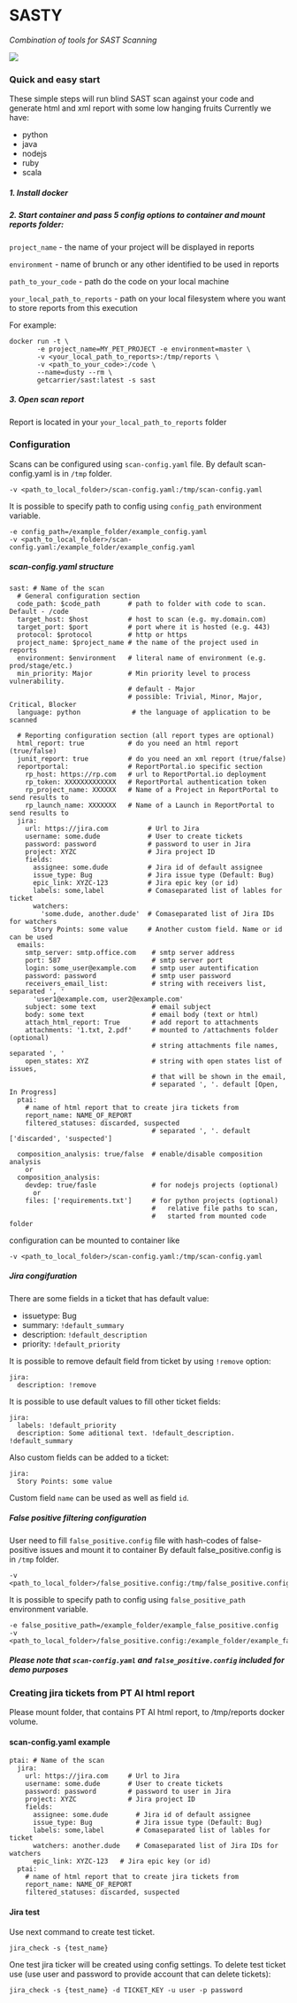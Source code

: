# SASTY 
*Combination of tools for SAST Scanning*

[![](https://dockerbuildbadges.quelltext.eu/status.svg?organization=getcarrier&repository=sast)](https://hub.docker.com/r/getcarrier/sast/builds/)

### Quick and easy start
These simple steps will run blind SAST scan against your code and generate html and xml report with some low hanging fruits
Currently we have:
- python
- java
- nodejs
- ruby
- scala

##### 1. Install docker
 
##### 2. Start container and pass 5 config options to container and mount reports folder:

`project_name` - the name of your project will be displayed in reports

`environment` - name of brunch or any other identified to be used in reports

`path_to_your_code` - path do the code on your local machine

`your_local_path_to_reports` - path on your local filesystem where you want to store reports from this execution

For example:

``` 
docker run -t \
       -e project_name=MY_PET_PROJECT -e environment=master \
       -v <your_local_path_to_reports>:/tmp/reports \
       -v <path_to_your_code>:/code \
       --name=dusty --rm \
       getcarrier/sast:latest -s sast
```

##### 3. Open scan report
Report is located in your `your_local_path_to_reports` folder

### Configuration
Scans can be configured using `scan-config.yaml` file.
By default scan-config.yaml is in `/tmp` folder.
```
-v <path_to_local_folder>/scan-config.yaml:/tmp/scan-config.yaml
```
It is possible to specify path to config using `config_path` environment variable.
```
-e config_path=/example_folder/example_config.yaml
-v <path_to_local_folder>/scan-config.yaml:/example_folder/example_config.yaml
```

##### scan-config.yaml structure
```
sast: # Name of the scan
  # General configuration section
  code_path: $code_path       # path to folder with code to scan. Default - /code
  target_host: $host          # host to scan (e.g. my.domain.com)
  target_port: $port          # port where it is hosted (e.g. 443)
  protocol: $protocol         # http or https
  project_name: $project_name # the name of the project used in reports
  environment: $environment   # literal name of environment (e.g. prod/stage/etc.)
  min_priority: Major         # Min priority level to process vulnerability.
                              # default - Major
                              # possible: Trivial, Minor, Major, Critical, Blocker
  language: python             # the language of application to be scanned
  
  # Reporting configuration section (all report types are optional)
  html_report: true           # do you need an html report (true/false)
  junit_report: true          # do you need an xml report (true/false)
  reportportal:               # ReportPortal.io specific section
    rp_host: https://rp.com   # url to ReportPortal.io deployment 
    rp_token: XXXXXXXXXXXXX   # ReportPortal authentication token
    rp_project_name: XXXXXX   # Name of a Project in ReportPortal to send results to
    rp_launch_name: XXXXXXX   # Name of a Launch in ReportPortal to send results to
  jira:
    url: https://jira.com          # Url to Jira
    username: some.dude            # User to create tickets
    password: password             # password to user in Jira
    project: XYZC                  # Jira project ID
    fields:
      assignee: some.dude          # Jira id of default assignee
      issue_type: Bug              # Jira issue type (Default: Bug)
      epic_link: XYZC-123          # Jira epic key (or id)
      labels: some,label           # Comaseparated list of lables for ticket
      watchers: 
        'some.dude, another.dude'  # Comaseparated list of Jira IDs for watchers      
      Story Points: some value     # Another custom field. Name or id can be used
  emails:
    smtp_server: smtp.office.com    # smtp server address
    port: 587                       # smtp server port
    login: some_user@example.com    # smtp user autentification
    password: password              # smtp user password
    receivers_email_list:           # string with receivers list, separated ', '
      'user1@example.com, user2@example.com' 
    subject: some text              # email subject
    body: some text                 # email body (text or html)
    attach_html_report: True        # add report to attachments
    attachments: '1.txt, 2.pdf'     # mounted to /attachments folder (optional)
                                    # string attachments file names, separated ', '
    open_states: XYZ                # string with open states list of issues,
                                    # that will be shown in the email,
                                    # separated ', '. default [Open, In Progress]
  ptai:
    # name of html report that to create jira tickets from
    report_name: NAME_OF_REPORT
    filtered_statuses: discarded, suspected 
                                    # separated ', '. default ['discarded', 'suspected']
    
  composition_analysis: true/false  # enable/disable composition analysis
    or
  composition_analysis:
    devdep: true/fasle              # for nodejs projects (optional)
      or
    files: ['requirements.txt']     # for python projects (optional)
                                    #   relative file paths to scan, 
                                    #   started from mounted code folder
```
configuration can be mounted to container like 
```
-v <path_to_local_folder>/scan-config.yaml:/tmp/scan-config.yaml
```

##### Jira congifuration
There are some fields in a ticket that has default value:
- issuetype: Bug
- summary: `!default_summary`
- description: `!default_description`
- priority: `!default_priority`

It is possible to remove default field from ticket by using `!remove` option:
```  
jira:
  description: !remove
```
It is possible to use default values to fill other ticket fields:
```  
jira:
  labels: !default_priority
  description: Some aditional text. !default_description. !default_summary
```
Also custom fields can be added to a ticket:
```  
jira:
  Story Points: some value
```
Custom field `name` can be used as well as field `id`.

##### False positive filtering configuration
User need to fill `false_positive.config` file with hash-codes of false-positive issues and mount it to container
By default false_positive.config is in `/tmp` folder.
```
-v <path_to_local_folder>/false_positive.config:/tmp/false_positive.config
```
It is possible to specify path to config using `false_positive_path` environment variable. 
```
-e false_positive_path=/example_folder/example_false_positive.config
-v <path_to_local_folder>/false_positive.config:/example_folder/example_false_positive.config
```

##### Please note that `scan-config.yaml` and `false_positive.config` included for demo purposes

### Creating jira tickets from PT AI html report

Please mount folder, that contains PT AI html report, to /tmp/reports docker volume.

#### scan-config.yaml example
```
ptai: # Name of the scan
  jira:
    url: https://jira.com     # Url to Jira
    username: some.dude       # User to create tickets
    password: password        # password to user in Jira
    project: XYZC             # Jira project ID
    fields:
      assignee: some.dude       # Jira id of default assignee
      issue_type: Bug           # Jira issue type (Default: Bug)
      labels: some,label        # Comaseparated list of lables for ticket
      watchers: another.dude    # Comaseparated list of Jira IDs for watchers
      epic_link: XYZC-123   # Jira epic key (or id) 
  ptai:
    # name of html report that to create jira tickets from
    report_name: NAME_OF_REPORT
    filtered_statuses: discarded, suspected
```
   
#### Jira test
Use next command to create test ticket.
```
jira_check -s {test_name}
```
One test jira ticker will be created using config settings.
To delete test ticket use (use user and password to provide account that can delete tickets):
```
jira_check -s {test_name} -d TICKET_KEY -u user -p password
```
